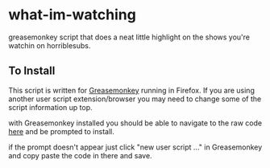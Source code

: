 # what-im-watching
greasemonkey script that does a neat little highlight on the shows you're watchin on horriblesubs.

## To Install
This script is written for [Greasemonkey](https://addons.mozilla.org/en-US/firefox/addon/greasemonkey/) running in Firefox. If you are using another user script extension/browser you may need to change some of the script information up top.

with Greasemonkey installed you should be able to navigate to the raw code [here](https://raw.githubusercontent.com/McSlurryHole/what-im-watching/master/index.js) and be prompted to install.

if the prompt doesn't appear just click "new user script ..." in Greasemonkey and copy paste the code in there and save.
